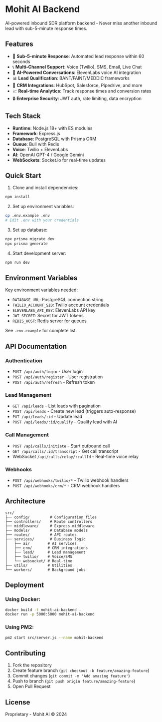 # Mohit AI Backend

AI-powered inbound SDR platform backend - Never miss another inbound lead with sub-5-minute response times.

## Features

- 🚀 **Sub-5-minute Response**: Automated lead response within 60 seconds
- 📞 **Multi-Channel Support**: Voice (Twilio), SMS, Email, Live Chat
- 🤖 **AI-Powered Conversations**: ElevenLabs voice AI integration
- 📊 **Lead Qualification**: BANT/FAINT/MEDDIC frameworks
- 🔗 **CRM Integrations**: HubSpot, Salesforce, Pipedrive, and more
- 📈 **Real-time Analytics**: Track response times and conversion rates
- 🔒 **Enterprise Security**: JWT auth, rate limiting, data encryption

## Tech Stack

- **Runtime**: Node.js 18+ with ES modules
- **Framework**: Express.js
- **Database**: PostgreSQL with Prisma ORM
- **Queue**: Bull with Redis
- **Voice**: Twilio + ElevenLabs
- **AI**: OpenAI GPT-4 / Google Gemini
- **WebSockets**: Socket.io for real-time updates

## Quick Start

1. Clone and install dependencies:
```bash
npm install
```

2. Set up environment variables:
```bash
cp .env.example .env
# Edit .env with your credentials
```

3. Set up database:
```bash
npx prisma migrate dev
npx prisma generate
```

4. Start development server:
```bash
npm run dev
```

## Environment Variables

Key environment variables needed:

- `DATABASE_URL`: PostgreSQL connection string
- `TWILIO_ACCOUNT_SID`: Twilio account credentials
- `ELEVENLABS_API_KEY`: ElevenLabs API key
- `JWT_SECRET`: Secret for JWT tokens
- `REDIS_HOST`: Redis server for queues

See `.env.example` for complete list.

## API Documentation

### Authentication
- `POST /api/auth/login` - User login
- `POST /api/auth/register` - User registration
- `POST /api/auth/refresh` - Refresh token

### Lead Management
- `GET /api/leads` - List leads with pagination
- `POST /api/leads` - Create new lead (triggers auto-response)
- `PUT /api/leads/:id` - Update lead
- `POST /api/leads/:id/qualify` - Qualify lead with AI

### Call Management
- `POST /api/calls/initiate` - Start outbound call
- `GET /api/calls/:id/transcript` - Get call transcript
- WebSocket `/api/calls/relay/:callId` - Real-time voice relay

### Webhooks
- `POST /api/webhooks/twilio/*` - Twilio webhook handlers
- `POST /api/webhooks/crm/*` - CRM webhook handlers

## Architecture

```
src/
├── config/         # Configuration files
├── controllers/    # Route controllers
├── middleware/     # Express middleware
├── models/         # Database models
├── routes/         # API routes
├── services/       # Business logic
│   ├── ai/        # AI services
│   ├── crm/       # CRM integrations
│   ├── lead/      # Lead management
│   ├── twilio/    # Voice/SMS
│   └── websocket/ # Real-time
├── utils/         # Utilities
└── workers/       # Background jobs
```

## Deployment

### Using Docker:
```bash
docker build -t mohit-ai-backend .
docker run -p 5000:5000 mohit-ai-backend
```

### Using PM2:
```bash
pm2 start src/server.js --name mohit-backend
```

## Contributing

1. Fork the repository
2. Create feature branch (`git checkout -b feature/amazing-feature`)
3. Commit changes (`git commit -m 'Add amazing feature'`)
4. Push to branch (`git push origin feature/amazing-feature`)
5. Open Pull Request

## License

Proprietary - Mohit AI © 2024